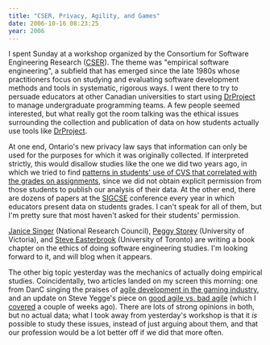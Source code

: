 ```yaml
---
title: "CSER, Privacy, Agility, and Games"
date: 2006-10-16 08:23:25
year: 2006
---
```

I spent Sunday at a workshop organized by the Consortium for Software Engineering Research (<a href="http://www.cser.ca/">CSER</a>). The theme was "empirical software engineering", a subfield that has emerged since the late 1980s whose practitioners focus on studying and evaluating software development methods and tools in systematic, rigorous ways. I went there to try to persuade educators at other Canadian universities to start using <a href="http://www.drproject.org">DrProject</a> to manage undergraduate programming teams. A few people seemed interested, but what really got the room talking was the ethical issues surrounding the collection and publication of data on how students actually use tools like <a href="http://www.drproject.org">DrProject</a>.

At one end, Ontario's new privacy law says that information can only be used for the purposes for which it was originally collected. If interpreted strictly, this would disallow studies like the one we did two years ago, in which we tried to find <a href="https://stanley.cs.toronto.edu/reports/2004-summer/cvsanalysis.pdf">patterns in students' use of CVS that correlated with the grades on assignments</a>, since we did not obtain explicit permission from those students to publish our analysis of their data. At the other end, there are dozens of papers at the <a href="http://www.sigcse.org/">SIGCSE</a> conference every year in which educators present data on students grades. I can't speak for all of them, but I'm pretty sure that most haven't asked for their students' permission.

<a href="http://iit-iti.nrc-cnrc.gc.ca/personnel/singer_janice_e.html">Janice Singer</a> (National Research Council), <a href="http://www.cs.uvic.ca/~mstorey/">Peggy Storey</a> (University of Victoria), and <a href="http://www.cs.utoronto.ca/~sme">Steve Easterbrook</a> (University of Toronto) are writing a book chapter on the ethics of doing software engineering studies. I'm looking forward to it, and will blog when it appears.

The other big topic yesterday was the mechanics of actually doing empirical studies. Coincidentally, two articles landed on my screen this morning: one from DanC singing the praises of <a href="http://lostgarden.com/2006/10/persistent-myths-about-game-design.html">agile development in the gaming industry</a>, and an update on Steve Yegge's piece on <a href="http://steve-yegge.blogspot.com/2006/09/good-agile-bad-agile_27.html">good agile vs. bad agile</a> (which I <a href="http://pyre.third-bit.com/blog/archives/659.html">covered</a> a couple of weeks ago). There are lots of strong opinions in both, but no actual data; what I took away from yesterday's workshop is that it <em>is</em> possible to study these issues, instead of just arguing about them, and that our profession would be a lot better off if we did that more often.
